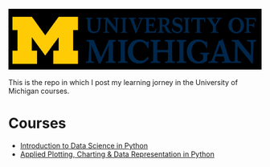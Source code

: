 ![](images/um-logo.png)

This is the repo in which I post my learning jorney in the University of Michigan courses.

# Courses

 - [Introduction to Data Science in Python](https://github.com/henriqueumeda/Data-Science-study/tree/main/UM/01%20-%20Introduction%20to%20Data%20Science%20in%20Python)
 - [Applied Plotting, Charting & Data Representation in Python](https://github.com/henriqueumeda/Data-Science-study/tree/main/UM/02%20-%20Applied%20Plotting%2C%20Charting%20%26%20Data%20Representation%20in%20Python)
